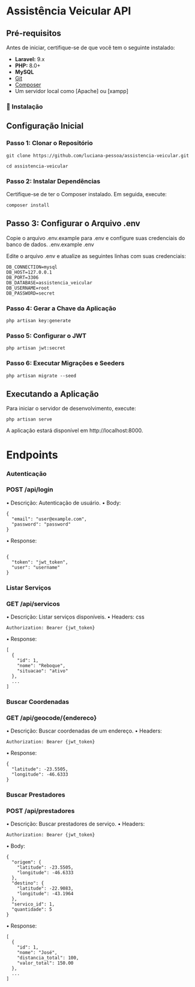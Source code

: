 
# Assistência Veicular API

## Pré-requisitos

Antes de iniciar, certifique-se de que você tem o seguinte instalado:

- **Laravel:** 9.x
- **PHP:** 8.0+
- **MySQL**
- [Git](https://git-scm.com/)
- [Composer](https://getcomposer.org/)
- Um servidor local como [Apache] ou [xampp]


### 🔧 Instalação

## Configuração Inicial

### Passo 1: Clonar o Repositório

```
git clone https://github.com/luciana-pessoa/assistencia-veicular.git

cd assistencia-veicular
```
### Passo 2: Instalar Dependências
Certifique-se de ter o Composer instalado. Em seguida, execute:

```
composer install
```
## Passo 3: Configurar o Arquivo .env
Copie o arquivo .env.example para .env e configure suas credenciais do banco de dados.
.env.example .env

Edite o arquivo .env e atualize as seguintes linhas com suas credenciais:
```
DB_CONNECTION=mysql
DB_HOST=127.0.0.1
DB_PORT=3306
DB_DATABASE=assistencia_veicular
DB_USERNAME=root
DB_PASSWORD=secret

```
### Passo 4: Gerar a Chave da Aplicação
```
php artisan key:generate
```
### Passo 5: Configurar o JWT
```
php artisan jwt:secret
```
### Passo 6: Executar Migrações e Seeders
```
php artisan migrate --seed
```
## Executando a Aplicação
Para iniciar o servidor de desenvolvimento, execute:

```
php artisan serve
```
A aplicação estará disponível em http://localhost:8000.

# Endpoints
### Autenticação
### POST /api/login
•	Descrição: Autenticação de usuário.
•	Body:
```
{
  "email": "user@example.com",
  "password": "password"
}
```
•	 Response:
```

{
  "token": "jwt_token",
  "user": "username"
}
```
### Listar Serviços
### GET /api/servicos
•	Descrição: Listar serviços disponíveis.
•	Headers:
css
```
Authorization: Bearer {jwt_token}
```
•	Response:
```
[
  {
    "id": 1,
    "nome": "Reboque",
    "situacao": "ativo"
  },
  ...
]
```
### Buscar Coordenadas
### GET /api/geocode/{endereco}
•	Descrição: Buscar coordenadas de um endereço.
•	Headers:
```
Authorization: Bearer {jwt_token}
```
•	Response:
```
{
  "latitude": -23.5505,
  "longitude": -46.6333
}
```
### Buscar Prestadores
### POST /api/prestadores
•	Descrição: Buscar prestadores de serviço.
•	Headers:
```
Authorization: Bearer {jwt_token}
```
•	Body:
```
{
  "origem": {
    "latitude": -23.5505,
    "longitude": -46.6333
  },
  "destino": {
    "latitude": -22.9083,
    "longitude": -43.1964
  },
  "servico_id": 1,
  "quantidade": 5
}
```
•	Response:
```
[
  {
    "id": 1,
    "nome": "José",
    "distancia_total": 100,
    "valor_total": 150.00
  },
  ...
]
```














